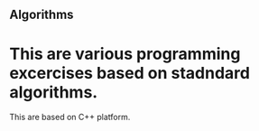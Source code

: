 ## Algorithms

# This are various programming excercises based on stadndard algorithms.

This are based on  C++ platform.
